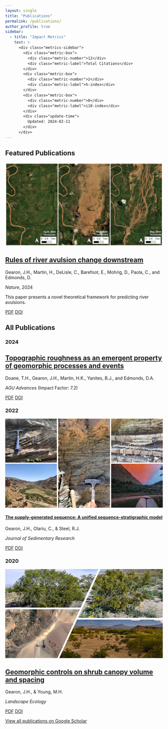 ```yaml
---
layout: single
title: "Publications"
permalink: /publications/
author_profile: true
sidebar:
  - title: "Impact Metrics"
    text: >
      <div class="metrics-sidebar">
        <div class="metric-box">
          <div class="metric-number">12</div>
          <div class="metric-label">Total Citations</div>
        </div>
        <div class="metric-box">
          <div class="metric-number">2</div>
          <div class="metric-label">h-index</div>
        </div>
        <div class="metric-box">
          <div class="metric-number">0</div>
          <div class="metric-label">i10-index</div>
        </div>
        <div class="update-time">
          Updated: 2024-02-11
        </div>
      </div>
---
```


## Featured Publications

<div class="publication-item featured">
  <div class="pub-image">
    <img src="/images/avulsion.png" alt="River avulsion patterns">
  </div>
  <div class="pub-content">
    <h2 class="pub-title"><a href="/files/publications/2024_Nature_Gearon_avulsions.pdf">Rules of river avulsion change downstream</a></h2>
    <p class="pub-authors">Gearon, J.H., Martin, H., DeLisle, C., Barefoot, E., Mohrig, D., Paola, C., and Edmonds, D.</p>
    <p class="pub-venue"><i>Nature</i>, 2024</p>
    <p class="pub-excerpt">This paper presents a novel theoretical framework for predicting river avulsions.</p>
    <div class="pub-links">
      <a href="/files/publications/2024_Nature_Gearon_avulsions.pdf" class="btn btn--primary">PDF</a>
      <a href="https://doi.org/..." class="btn btn--info">DOI</a>
    </div>
  </div>
</div>

## All Publications

### 2024

<div class="publication-item">
  <div class="pub-content">
    <h2 class="pub-title"><a href="/files/publications/2024_AGUAdv_Doane_roughness.pdf">Topographic roughness as an emergent property of geomorphic processes and events</a></h2>
    <p class="pub-authors">Doane, T.H., Gearon, J.H., Martin, H.K., Yanites, B.J., and Edmonds, D.A.</p>
    <p class="pub-venue"><i>AGU Advances</i> (Impact Factor: 7.2)</p>
    <div class="pub-links">
      <a href="/files/publications/2024_AGUAdv_Doane_roughness.pdf" class="btn btn--primary">PDF</a>
      <a href="https://doi.org/10.1029/2023AV000921" class="btn btn--info">DOI</a>
    </div>
  </div>
</div>

### 2022

<div class="publication-item">
  <div class="pub-image">
    <img src="/images/uintachannel.jpg" alt="Uinta Basin channel deposits">
  </div>
  <div class="pub-content">
    <h4><a href="/files/publications/2022_JSR_Gearon_sequence.pdf">The supply-generated sequence: A unified sequence-stratigraphic model</a></h4>
    <p class="pub-authors">Gearon, J.H., Olariu, C., & Steel, R.J.</p>
    <p class="pub-venue"><i>Journal of Sedimentary Research</i></p>
    <div class="pub-links">
      <a href="/files/publications/2022_JSR_Gearon_sequence.pdf" class="btn btn--primary">PDF</a>
      <a href="https://doi.org/10.2110/jsr.2022.043" class="btn btn--info">DOI</a>
    </div>
  </div>
</div>

### 2020

<div class="publication-item">
  <div class="pub-image">
    <img src="/images/BoulderCity.jpg" alt="Boulder City landscape">
  </div>
  <div class="pub-content">
    <h2 class="pub-title"><a href="/files/publications/2020_LandEcol_Gearon_creosote.pdf">Geomorphic controls on shrub canopy volume and spacing</a></h2>
    <p class="pub-authors">Gearon, J.H., & Young, M.H.</p>
    <p class="pub-venue"><i>Landscape Ecology</i></p>
    <div class="pub-links">
      <a href="/files/publications/2020_LandEcol_Gearon_creosote.pdf" class="btn btn--primary">PDF</a>
      <a href="https://doi.org/..." class="btn btn--info">DOI</a>
    </div>
  </div>
</div>

<div class="page__footer">
  <p><a href="{{ site.author.googlescholar }}">View all publications on Google Scholar</a></p>
</div>